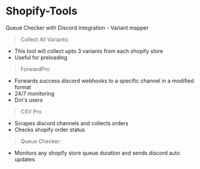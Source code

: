 # Shopify-Tools
Queue Checker with Discord integration - Variant mapper

> Collect All Variants:
- This tool will collect upto 3 variants from each shopify store
- Useful for preloading

> ForwardPro
- Forwards success discord webhooks to a specific channel in a modified format
- 24/7 monitoring
- Dm's users

> CSV Pro
- Scrapes discord channels and collects orders
- Checks shopify order status

> Queue Checker:
- Monitors any shopify store queue duration and sends discord auto updates
